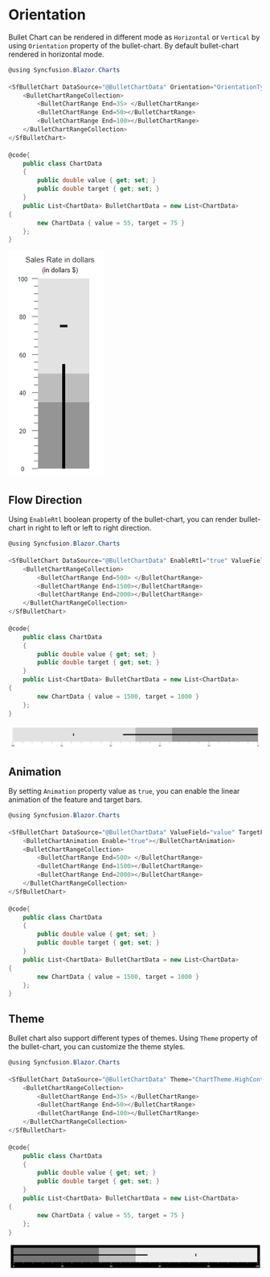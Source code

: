 # Orientation

Bullet Chart can be rendered in different mode as `Horizontal` or `Vertical` by using `Orientation` property of the bullet-chart. By default bullet-chart rendered in horizontal mode.

```csharp
@using Syncfusion.Blazor.Charts

<SfBulletChart DataSource="@BulletChartData" Orientation="OrientationType.Vertical" Width="20%" Title="Sales Rate in dollars" Subtitle="(in dollars $)" ValueField="value" TargetField="target" Minimum="0" Maximum="100" Interval="20">
    <BulletChartRangeCollection>
        <BulletChartRange End=35> </BulletChartRange>
        <BulletChartRange End=50></BulletChartRange>
        <BulletChartRange End=100></BulletChartRange>
    </BulletChartRangeCollection>
</SfBulletChart>

@code{
    public class ChartData
    {
        public double value { get; set; }
        public double target { get; set; }
    }
    public List<ChartData> BulletChartData = new List<ChartData>
{
        new ChartData { value = 55, target = 75 }
    };
}
```

![Customization](images/orientation.png)

## Flow Direction

Using `EnableRtl` boolean property of the bullet-chart, you can render bullet-chart in right to left or left to right direction.

```csharp
@using Syncfusion.Blazor.Charts

<SfBulletChart DataSource="@BulletChartData" EnableRtl="true" ValueField="value" TargetField="target" Minimum="0" Maximum="2000" Interval="200">
    <BulletChartRangeCollection>
        <BulletChartRange End=500> </BulletChartRange>
        <BulletChartRange End=1500></BulletChartRange>
        <BulletChartRange End=2000></BulletChartRange>
    </BulletChartRangeCollection>
</SfBulletChart>

@code{
    public class ChartData
    {
        public double value { get; set; }
        public double target { get; set; }
    }
    public List<ChartData> BulletChartData = new List<ChartData>
{
        new ChartData { value = 1500, target = 1000 }
    };
}
```

![Customization](images/rtl.png)

## Animation

By setting `Animation` property value as `true`, you can enable the linear animation of the feature and target bars.

```csharp
@using Syncfusion.Blazor.Charts

<SfBulletChart DataSource="@BulletChartData" ValueField="value" TargetField="target" Minimum="0" Maximum="2000" Interval="200">
    <BulletChartAnimation Enable="true"></BulletChartAnimation>
    <BulletChartRangeCollection>
        <BulletChartRange End=500> </BulletChartRange>
        <BulletChartRange End=1500></BulletChartRange>
        <BulletChartRange End=2000></BulletChartRange>
    </BulletChartRangeCollection>
</SfBulletChart>

@code{
    public class ChartData
    {
        public double value { get; set; }
        public double target { get; set; }
    }
    public List<ChartData> BulletChartData = new List<ChartData>
{
        new ChartData { value = 1500, target = 1000 }
    };
}
```

## Theme

Bullet chart also support different types of themes. Using `Theme` property of the bullet-chart, you can customize the theme styles.

```csharp
@using Syncfusion.Blazor.Charts

<SfBulletChart DataSource="@BulletChartData" Theme="ChartTheme.HighContrast" Title="Sales Rate in dollars" Subtitle="(in dollars $)" ValueField="value" TargetField="target" Minimum="0" Maximum="100" Interval="20">
    <BulletChartRangeCollection>
        <BulletChartRange End=35> </BulletChartRange>
        <BulletChartRange End=50></BulletChartRange>
        <BulletChartRange End=100></BulletChartRange>
    </BulletChartRangeCollection>
</SfBulletChart>

@code{
    public class ChartData
    {
        public double value { get; set; }
        public double target { get; set; }
    }
    public List<ChartData> BulletChartData = new List<ChartData>
{
        new ChartData { value = 55, target = 75 }
    };
}
```

![Customization](images/theme.png)